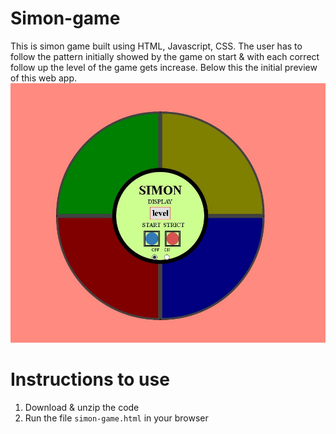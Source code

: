 # Simon-game
This is simon game built using HTML, Javascript, CSS. The user has to follow the pattern initially showed by the game on start &amp; with each correct follow up the level of the game gets increase.
Below this the initial preview of this web app.
![Image of Yaktocat](https://github.com/divya661/Simon-game/blob/master/simon-game.JPG)

# Instructions to use
1. Download & unzip the code
2. Run the file `simon-game.html` in your browser
